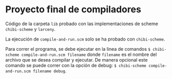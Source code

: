 # Proyecto final de compiladores

Código de la carpeta `lib` probado con las implementaciones de scheme `chibi-scheme` y `larceny`.

La ejecución de `compile-and-run.scm` solo se ha probado con `chibi-scheme`.

Para correr el programa, se debe ejecutar en la linea de comandos `$ chibi-scheme compile-and-run.scm filename` donde `filename` es el nombre del archivo que se desea compilar y ejecutar. De manera opcional este comando se puede correr con la opción de debug: `$ chibi-scheme compile-and-run.scm filename debug`.

